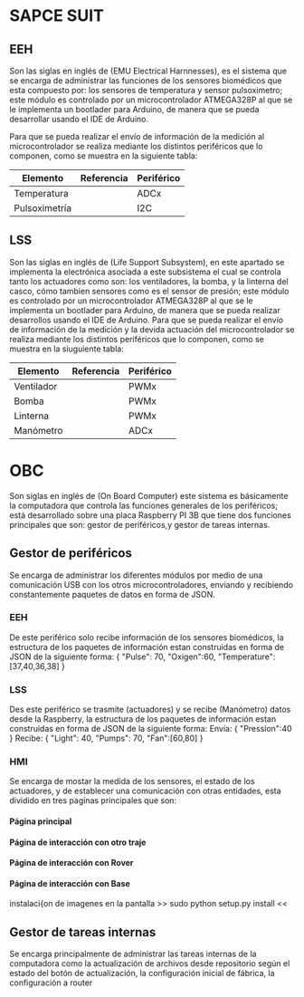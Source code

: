 # SAPCE SUIT
## EEH 
Son las siglas en inglés de (EMU Electrical Harnnesses), es el sistema que se encarga de administrar las funciones de los sensores biomédicos que esta compuesto por: los sensores de temperatura y sensor pulsoximetro; este módulo es controlado por un microcontrolador ATMEGA328P al que se le implementa un bootlader para Arduino, de manera que se pueda desarrollar usando el IDE de Arduino.

Para que se pueda realizar el envío de información de la medición al microcontrolador se realiza mediante los distintos periféricos que lo componen, como se muestra en la siguiente tabla:

| Elemento | Referencia | Periférico |
| -------- | ----------|----------|
|Temperatura||ADCx|
|Pulsoximetría||I2C|


## LSS
Son las siglas en inglés de (Life Support Subsystem), en este apartado se implementa la electrónica asociada a este subsistema el cual se controla tanto los actuadores como son: los ventiladores, la bomba, y la linterna del casco, cómo tambien sensores como es el sensor de presión; este módulo es controlado por un microcontrolador ATMEGA328P al que se le implementa un bootlader para Arduino, de manera que se pueda realizar desarrollos usando el IDE de Arduino.
Para que se pueda realizar el envío de información de la medición y la devida actuación del microcontrolador se realiza mediante los distintos periféricos que lo componen, como se muestra en la siuguiente tabla:       

| Elemento | Referencia | Periférico |
| -------- | ----------|----------|
|Ventilador||PWMx|
|Bomba||PWMx|
|Linterna||PWMx|
|Manómetro||ADCx|

# OBC
Son siglas en inglés de (On Board Computer) este sistema es básicamente la computadora que controla las funciones generales de los periféricos; está desarrollado sobre una placa Raspberry PI 3B que tiene dos funciones principales que son: gestor de periféricos,y gestor de tareas internas.

## Gestor de periféricos
Se encarga de administrar los diferentes módulos por medio de una comunicación USB con los otros microcontroladores, enviando y recibiendo constantemente paquetes de datos en forma de JSON.
### EEH
De este periférico solo recibe información de los sensores biomédicos, la estructura de los paquetes de información estan construidas en forma de JSON de la siguiente forma:
{
    "Pulse": 70,
    "Oxigen":60,
    "Temperature": [37,40,36,38]
}
### LSS
Des este periférico se trasmite (actuadores) y se recibe (Manómetro) datos desde la Raspberry, la estructura de los paquetes de información estan construidas en forma de JSON de la siguiente forma:
Envía:
{
    "Pression":40
}
Recibe:
{
    "Light": 40,
    "Pumps": 70,
    "Fan":[60,80]
}
### HMI
Se encarga de mostar la medida de los sensores, el estado de los actuadores, y de establecer una comunicación con otras entidades, esta dividido en tres paginas principales que son:
#### Página principal

#### Página de interacción con otro traje

#### Página de interacción con Rover

#### Página de interacción con Base
instalaci{on de imagenes en la pantalla >> sudo python setup.py install <<

## Gestor de tareas internas
Se encarga principalmente de administrar las tareas internas de la computadora como la actualización de archivos desde repositorio según el estado del botón de actualización, la configuración inicial de fábrica, la configuración a router